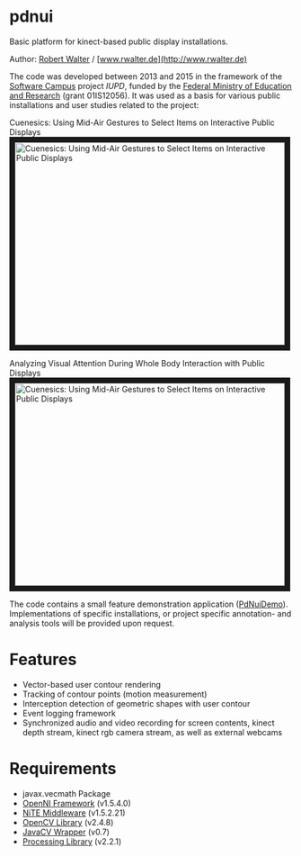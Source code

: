 pdnui
==
Basic platform for kinect-based public display installations.

Author: [Robert Walter](https://github.com/robbeofficial) / [www.rwalter.de](http://www.rwalter.de)

The code was developed between 2013 and 2015 in the framework of the [Software Campus](http://www.softwarecampus.de/start/) project *IUPD*, funded by the [Federal Ministry of Education and Research](http://www.bmbf.de/en/) (grant 01IS12056). It was used as a basis for various public installations and user studies related to the project:

Cuenesics: Using Mid-Air Gestures to Select Items on Interactive Public Displays
<a href="http://www.youtube.com/watch?feature=player_embedded&v=xdusehtrXzI"><img src="http://img.youtube.com/vi/xdusehtrXzI/0.jpg" alt="Cuenesics: Using Mid-Air Gestures to Select Items on Interactive Public Displays" width="480" height="360" border="10" /></a>

Analyzing Visual Attention During Whole Body Interaction with Public Displays
<a href="http://www.youtube.com/watch?feature=player_embedded&v=W4D6tUzQRDU"><img src="http://img.youtube.com/vi/W4D6tUzQRDU/0.jpg" alt="Cuenesics: Using Mid-Air Gestures to Select Items on Interactive Public Displays" width="480" height="360" border="10" /></a>

The code contains a small feature demonstration application ([PdNuiDemo](../../blob/master/pdnui/src/de/tub/tlabs/qu/mpi/pdnuidemo/PdNuiDemo.java)). Implementations of specific installations, or project specific annotation- and analysis tools will be provided upon request.

Features
==
- Vector-based user contour rendering
- Tracking of contour points (motion measurement)
- Interception detection of geometric shapes with user contour
- Event logging framework
- Synchronized audio and video recording for screen contents, kinect depth stream, kinect rgb camera stream, as well as external webcams

Requirements
==
- javax.vecmath Package
- [OpenNI Framework](https://code.google.com/p/simple-openni/downloads/detail?name=OpenNI_NITE_Installer-Linux64-0.27.zip&can=1&q=) (v1.5.4.0)
- [NiTE Middleware](https://code.google.com/p/simple-openni/downloads/detail?name=OpenNI_NITE_Installer-Linux64-0.27.zip&can=1&q=) (v1.5.2.21)
- [OpenCV Library](http://opencv.org/) (v2.4.8)
- [JavaCV Wrapper](https://github.com/bytedeco/javacv) (v0.7)
- [Processing Library](https://processing.org/) (v2.2.1)
